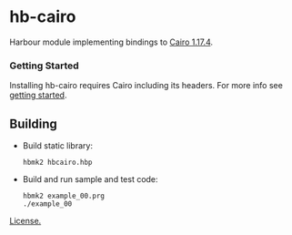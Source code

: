 # hb-cairo

Harbour module implementing bindings to [Cairo 1.17.4](https://en.wikipedia.org/wiki/Cairo_(graphics)).

### Getting Started

Installing hb-cairo requires Cairo including its headers. For more info see [getting started](examples/README.md).

## Building

- Build static library:

   ```
   hbmk2 hbcairo.hbp
   ```

- Build and run sample and test code:

   ```
   hbmk2 example_00.prg
   ./example_00
   ```

[License.](LICENSE)
